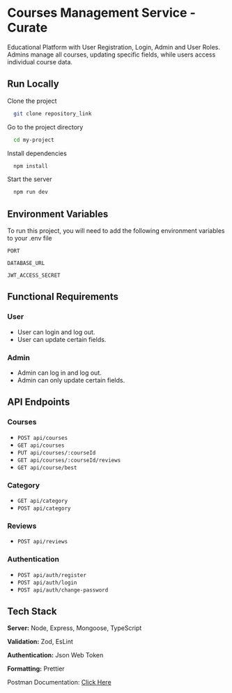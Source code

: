 # Courses Management Service - Curate

Educational Platform with User Registration, Login, Admin and User Roles. Admins manage all courses, updating specific fields, while users access individual course data.

## Run Locally

Clone the project

```bash
  git clone repository_link
```

Go to the project directory

```bash
  cd my-project
```

Install dependencies

```bash
  npm install
```

Start the server

```bash
  npm run dev
```

## Environment Variables

To run this project, you will need to add the following environment variables to your .env file

`PORT`

`DATABASE_URL`

`JWT_ACCESS_SECRET`

## Functional Requirements

### User

- User can login and log out.
- User can update certain fields.

### Admin

- Admin can log in and log out.
- Admin can only update certain fields.

## API Endpoints

### Courses

- `POST api/courses`
- `GET api/courses`
- `PUT api/courses/:courseId`
- `GET api/courses/:courseId/reviews`
- `GET api/course/best`

### Category

- `GET api/category`
- `POST api/category`

### Reviews

- `POST api/reviews`

### Authentication

- `POST api/auth/register`
- `POST api/auth/login`
- `POST api/auth/change-password`

## Tech Stack

**Server:** Node, Express, Mongoose, TypeScript

**Validation:** Zod, EsLint

**Authentication:** Json Web Token

**Formatting:** Prettier

Postman Documentation: [Click Here](https://documenter.getpostman.com/view/31250775/2s9Ykt6esQ)
